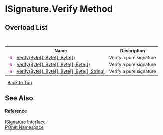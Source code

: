 # ISignature.Verify Method 
 


## Overload List
&nbsp;<table><tr><th></th><th>Name</th><th>Description</th></tr><tr><td>![Public method](media/pubmethod.gif "Public method")</td><td><a href="47523e3c-feef-b8a9-f6ae-f16fa427ebc5">Verify(Byte[], Byte[], Byte[])</a></td><td>
Verify a pure signature</td></tr><tr><td>![Public method](media/pubmethod.gif "Public method")</td><td><a href="adeace09-9dda-2163-9732-2016f9f21e6e">Verify(Byte[], Byte[], Byte[], Byte[])</a></td><td>
Verify a pure signature</td></tr><tr><td>![Public method](media/pubmethod.gif "Public method")</td><td><a href="daf1e353-12c5-4c71-493f-e3a95105555c">Verify(Byte[], Byte[], Byte[], Byte[], String)</a></td><td>
Verify a pure signature</td></tr></table>&nbsp;
<a href="#isignature.verify-method">Back to Top</a>

## See Also


#### Reference
<a href="4b80cef4-24a0-c733-a838-392068369ad7">ISignature Interface</a><br /><a href="fc4f881f-e121-9cf0-ed49-65bf6b5a005d">PQnet Namespace</a><br />